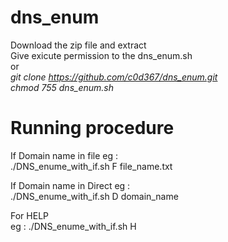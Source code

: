 # dns_enum

Download the zip file and extract<br>
Give exicute permission to the dns_enum.sh<br>
              or<br>
<i>git clone https://github.com/c0d367/dns_enum.git<br>
chmod 755 dns_enum.sh</i>
  
 # Running procedure
  If Domain name in file eg :<br>
    ./DNS_enume_with_if.sh F file_name.txt
  
  If Domain name in Direct eg :<br>
    ./DNS_enume_with_if.sh D domain_name
  
  For HELP                 
    eg : ./DNS_enume_with_if.sh H
  
